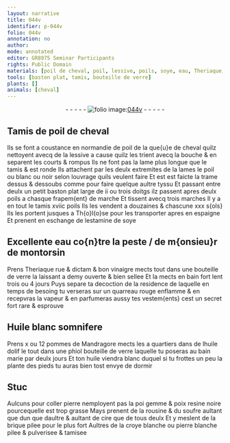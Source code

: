 ```yaml
---
layout: narrative
title: 044v
identifier: p-044v
folio: 044v
annotation: no
author:
mode: annotated
editor: GR8975 Seminar Participants
rights: Public Domain
materials: [poil de cheval, poil, lessive, poils, soye, eau, Theriaque, rue, dictam, vinaigre, verre, Huile blanc, pommes de Mandragore, huile dolif, huile, Stuc, pierre, gemme, poix, resine noire, rousine, soufre, cire, brique pilee, croye blanche, pierre blanche]
tools: [baston plat, tamis, bouteille de verre]
plants: []
animals: [cheval]
---
```


<div class="folio" align="center">- - - - - <a href="http://gallica.bnf.fr/ark:/12148/btv1b10500001g/f94.image" target="_blank"><img src="https://cu-mkp.github.io/2017-workshop-edition/assets/photo-icon.png" alt="folio image: " style="display:inline-block; margin-bottom:-3px;"/>044v</a> - - - - - </div>    

## Tamis de <span class="m">poil de <span class="al">cheval</span></span>

 
Ils se font a <span class="pl">coustance</span> en <span class="pl">normandie</span> de <span class="m">poil</span> de la que{u}e de <span class="al">cheval</span> quilz nettoyent avecq de la <span class="m">lessive</span> a cause quilz les trient avecq la <span class="bp">bouche</span> & en separent les courts & rompus Ils ne font pas la lame plus longue que le tamis & est ronde Ils attachent par les deulx extremites de la lames le <span class="m">poil</span> ou blanc ou noir selon louvrage quils veulent faire Et est est faicte la trame dessus & dessoubs comme pour faire quelque aultre tyssu Et passant entre deulx un petit <span class="tl">baston plat</span> <span class="ms">large de ii ou trois <span class="bp">doitgs</span></span> ilz passent apres deulx <span class="m">poils</span> a chasque frapem{ent} de marche Et tissent avecq trois marches Il y a en tout le <span class="tl">tamis</span> xviic <span class="m">poils</span> Ils les vendent a douzaines & chascune xxx s{ols} Ils les portent jusques a <span class="pl">Th{o}l{o}se</span> pour les transporter apres en <span class="pl">espaigne</span> Et prenent en eschange de lestamine de <span class="m">soye</span>
   

## Excellente <span class="m">eau</span> co{n}tre la peste / de <span class="pn">m{onsieu}r de montorsin</span>

 
Prens <span class="m">Theriaque</span> <span class="m">rue</span> & <span class="m">dictam</span> & bon <span class="m">vinaigre</span> mects tout dans une <span class="tl">bouteille de <span class="m">verre</span></span> la laissant a demy ouverte & bien sellee Et la mects en bain fort lent <span class="ms">trois ou 4 jours</span> Puys separe ta decoction de la residence de laquelle en temps de besoing tu verseras sur un quarreau rouge enflamme & en recepvras la vapeur & en parfumeras aussy tes vestem{ents} cest un secret fort rare & esprouve
   

## <span class="m">Huile blanc</span> somnifere

 
Prens x ou 12 <span class="m">pommes de Mandragore</span> mects les a quartiers dans de l<span class="m">huile dolif</span> le tout dans une phiol <span class="tl">bouteille de <span class="m">verre</span></span> laquelle tu poseras au bain marie par <span class="ms">deulx jours</span> Et ton <span class="m">huile</span> viendra blanc duquel si tu frottes un peu la <span class="bp">plante des pieds</span> tu auras bien tost envye de dormir
   

## <span class="m">Stuc</span>

 
Aulcuns pour coller <span class="m">pierre</span> nemployent pas la poi <span class="m">gemme</span> & <span class="m">poix</span> <span class="m">resine noire</span> pourcequelle est trop grasse Mays prenent de la <span class="m">rousine</span> & du <span class="m">soufre</span> aultant que dun que daultre & aultant de <span class="m">cire</span> que de tous deulx Et y meslent de la <span class="m">brique pilee</span> pour le plus fort Aultres de la <span class="m">croye blanche</span> ou <span class="m">pierre blanche</span> pilee & pulverisee & tamisee
